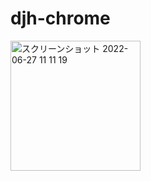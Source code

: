 # djh-chrome
<img width="208" alt="スクリーンショット 2022-06-27 11 11 19" src="https://user-images.githubusercontent.com/68215637/175847222-171e8d19-a5a4-4ef0-8262-047d6ea65fd4.png">
